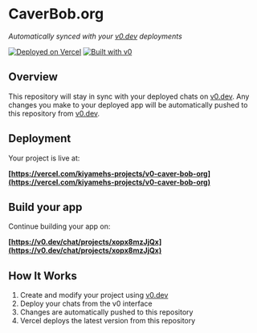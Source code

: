 # CaverBob.org

*Automatically synced with your [v0.dev](https://v0.dev) deployments*

[![Deployed on Vercel](https://img.shields.io/badge/Deployed%20on-Vercel-black?style=for-the-badge&logo=vercel)](https://vercel.com/kiyamehs-projects/v0-caver-bob-org)
[![Built with v0](https://img.shields.io/badge/Built%20with-v0.dev-black?style=for-the-badge)](https://v0.dev/chat/projects/xopx8mzJjQx)

## Overview

This repository will stay in sync with your deployed chats on [v0.dev](https://v0.dev).
Any changes you make to your deployed app will be automatically pushed to this repository from [v0.dev](https://v0.dev).

## Deployment

Your project is live at:

**[https://vercel.com/kiyamehs-projects/v0-caver-bob-org](https://vercel.com/kiyamehs-projects/v0-caver-bob-org)**

## Build your app

Continue building your app on:

**[https://v0.dev/chat/projects/xopx8mzJjQx](https://v0.dev/chat/projects/xopx8mzJjQx)**

## How It Works

1. Create and modify your project using [v0.dev](https://v0.dev)
2. Deploy your chats from the v0 interface
3. Changes are automatically pushed to this repository
4. Vercel deploys the latest version from this repository